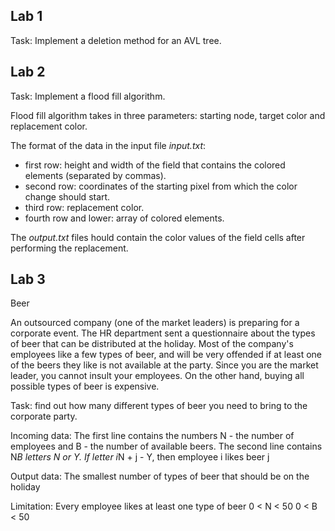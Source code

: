 ## Lab 1

Task: Implement a deletion method for an AVL tree.

## Lab 2

Task: Implement a flood fill algorithm.

Flood fill algorithm takes in three parameters: starting node, target color and replacement color.

The format of the data in the input file _input.txt_:
- first row: height and width of the field that contains the colored elements (separated by commas).
- second row: coordinates of the starting pixel from which the color change should start.
- third row: replacement color.
- fourth row and lower: array of colored elements.

The _output.txt_ files hould contain the color values of the field cells after performing the replacement.

## Lab 3

Beer

An outsourced company (one of the market leaders) is preparing for a corporate event. The HR department sent a questionnaire about the types of beer that can be distributed at the holiday. Most of the company's employees like a few types of beer, and will be very offended if at least one of the beers they like is not available at the party. Since you are the market leader, you cannot insult your employees.
On the other hand, buying all possible types of beer is expensive.

Task: find out how many different types of beer you need to bring to the corporate party.

Incoming data:
The first line contains the numbers N - the number of employees and B - the number of available beers. The second line contains N*B letters N or Y. If letter i*N + j - Y, then employee i likes beer j

Output data:
The smallest number of types of beer that should be on the holiday

Limitation:
Every employee likes at least one type of beer
0 < N < 50
0 < B < 50